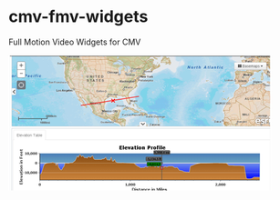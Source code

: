 # cmv-fmv-widgets
Full Motion Video Widgets for CMV

![alt tag](https://github.com/goriliukasbuxton/ElevationProfile2/blob/master/Elevation.png)	

